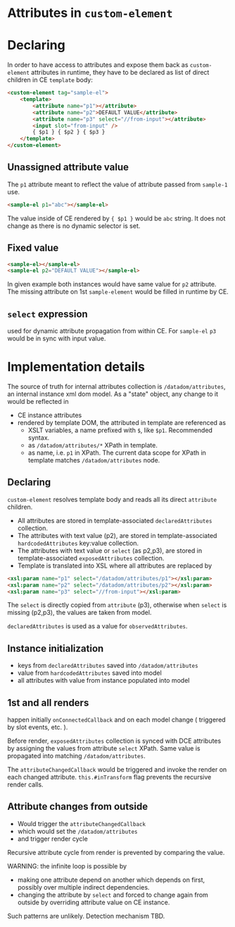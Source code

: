 # Attributes in `custom-element`

# Declaring
In order to have access to attributes and expose them back as `custom-element` attributes in runtime, they have to be 
declared as list of direct children in CE `template` body:
```html
<custom-element tag="sample-el">
    <template>
        <attribute name="p1"></attribute>
        <attribute name="p2">DEFAULT VALUE</attribute>
        <attribute name="p3" select="//from-input"></attribute>
        <input slot="from-input" />
        { $p1 } { $p2 } { $p3 }
    </template>
</custom-element>
```
## Unassigned attribute value
The `p1` attribute meant to reflect the value of attribute passed from `sample-1` use.
```html
<sample-el p1="abc"></sample-el>
```
The value inside of CE rendered by `{ $p1 }` would be `abc` string. 
It does not change as there is no dynamic selector is set. 

## Fixed value
```html
<sample-el></sample-el>
<sample-el p2="DEFAULT VALUE"></sample-el>
```
In given example both instances would have same value for `p2` attribute. 
The missing attribute on 1st `sample-element` would be filled in runtime by CE.

## `select` expression
used for dynamic attribute propagation from within CE. For `sample-el` `p3` would be in sync with input value.

# Implementation details
The source of truth for internal attributes collection is `/datadom/attributes`, an internal instance xml dom model.
As a "state" object, any change to it would be reflected in
* CE instance attributes
* rendered by template DOM, the attributed in template are referenced as 
  * XSLT variables, a name prefixed with `$`, like `$p1`. Recommended syntax. 
  * as `/datadom/attributes/*` XPath in template.
  * as name, i.e. `p1` in XPath. The current data scope for XPath in template matches `/datadom/attributes` node. 

## Declaring 
`custom-element` resolves template body and reads all its direct `attribute` children. 
* All attributes are stored in template-associated  `declaredAttributes` collection.
* The attributes with text value (p2), are stored in template-associated `hardcodedAttributes` key:value collection.
* The attributes with text value or `select` (as p2,p3), are stored in template-associated `exposedAttributes` collection.
* Template is translated into XSL where all attributes are replaced by 
```html
<xsl:param name="p1" select="/datadom/attributes/p1"></xsl:param>
<xsl:param name="p2" select="/datadom/attributes/p2"></xsl:param>
<xsl:param name="p3" select="//from-input"></xsl:param>
```
The `select` is directly copied from `attribute` (p3), otherwise when `select` is missing (p2,p3), 
the values are taken from model.

`declaredAttributes` is used as a value for `observedAttributes`.

## Instance initialization
* keys from `declaredAttributes` saved into `/datadom/attributes`
* value from `hardcodedAttributes` saved into model
* all attributes with value from instance populated into model

## 1st and all renders
happen initially `onConnectedCallback` and on each model change ( triggered by slot events, etc. ).

Before render, `exposedAttributes` collection is synced with DCE attributes by assigning the values from attribute 
`select` XPath. Same value is propagated into matching `/datadom/attributes`.

The `attributeChangedCallback` would be triggered and invoke the render on each changed attribute.
`this.#inTransform` flag prevents the recursive render calls. 

## Attribute changes from outside
* Would trigger the `attributeChangedCallback`
* which would set the `/datadom/attributes`
* and trigger render cycle

Recursive attribute cycle from render is prevented by comparing the value.

WARNING: the infinite loop is possible by
* making one attribute depend on another which depends on first, possibly over multiple indirect dependencies.
* changing the attribute by `select` and forced to change again from outside by overriding attribute value on CE instance.

Such patterns are unlikely. Detection mechanism TBD.